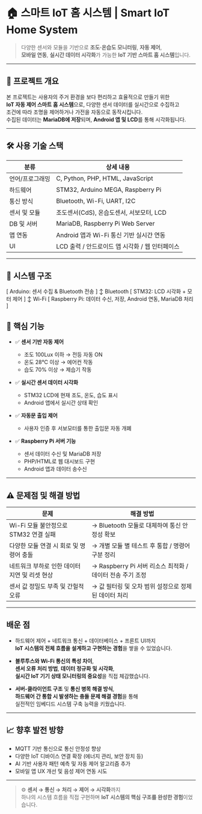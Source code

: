 # 🏠 스마트 IoT 홈 시스템 | Smart IoT Home System

> 다양한 센서와 모듈을 기반으로 **조도·온습도 모니터링**, **자동 제어**,  
> **모바일 연동**, **실시간 데이터 시각화**가 가능한 **IoT 기반 스마트 홈 시스템**입니다.

---

## 📌 프로젝트 개요

본 프로젝트는 사용자의 주거 환경을 보다 편리하고 효율적으로 만들기 위한  
**IoT 자동 제어 스마트 홈 시스템**으로, 다양한 센서 데이터를 실시간으로 수집하고  
조건에 따라 조명을 제어하거나 가전을 자동으로 동작시킵니다.  
수집된 데이터는 **MariaDB에 저장**되며, **Android 앱 및 LCD**를 통해 시각화됩니다.

---

## 🛠️ 사용 기술 스택

| 분류           | 상세 내용 |
|----------------|----------|
| 언어/프로그래밍 | C, Python, PHP, HTML, JavaScript |
| 하드웨어        | STM32, Arduino MEGA, Raspberry Pi |
| 통신 방식       | Bluetooth, Wi-Fi, UART, I2C |
| 센서 및 모듈    | 조도센서(CdS), 온습도센서, 서보모터, LCD |
| DB 및 서버      | MariaDB, Raspberry Pi Web Server |
| 앱 연동         | Android 앱과 Wi-Fi 통신 기반 실시간 연동 |
| UI              | LCD 출력 / 안드로이드 앱 시각화 / 웹 인터페이스 |

---

## 🧩 시스템 구조
[ Arduino: 센서 수집 & Bluetooth 전송 ] ↕ Bluetooth [ STM32: LCD 시각화 + 모터 제어 ] ↕ Wi-Fi [ Raspberry Pi: 데이터 수신, 저장, Android 연동, MariaDB 처리 ]

## 🎯 핵심 기능

- ✅ **센서 기반 자동 제어**
  - 조도 100Lux 이하 → 전등 자동 ON  
  - 온도 28℃ 이상 → 에어컨 작동  
  - 습도 70% 이상 → 제습기 작동

- ✅ **실시간 센서 데이터 시각화**
  - STM32 LCD에 현재 조도, 온도, 습도 표시  
  - Android 앱에서 실시간 상태 확인

- ✅ **자동문 출입 제어**
  - 사용자 인증 후 서보모터를 통한 출입문 자동 개폐

- ✅ **Raspberry Pi 서버 기능**
  - 센서 데이터 수신 및 MariaDB 저장  
  - PHP/HTML로 웹 대시보드 구현  
  - Android 앱과 데이터 송수신

---

## ⚠️ 문제점 및 해결 방법

| 문제 | 해결 방법 |
|------|-----------|
| Wi-Fi 모듈 불안정으로 STM32 연결 실패 | → Bluetooth 모듈로 대체하여 통신 안정성 확보 |
| 다양한 모듈 연결 시 회로 및 명령어 충돌 | → 개별 모듈 별 테스트 후 통합 / 명령어 구분 정리 |
| 네트워크 부하로 인한 데이터 지연 및 리셋 현상 | → Raspberry Pi 서버 리소스 최적화 / 데이터 전송 주기 조정 |
| 센서 값 정밀도 부족 및 간헐적 오류 | → 값 필터링 및 오차 범위 설정으로 정제된 데이터 처리 |

---

## 배운 점

- 하드웨어 제어 + 네트워크 통신 + 데이터베이스 + 프론트 UI까지  
  **IoT 시스템의 전체 흐름을 설계하고 구현하는 경험**을 쌓을 수 있었습니다.

- **블루투스와 Wi-Fi 통신의 특성 차이**,  
  **센서 오류 처리 방법**, **데이터 정규화 및 시각화**,  
  **실시간 IoT 기기 상태 모니터링의 중요성**을 직접 체감했습니다.

- **서버-클라이언트 구조** 및 **통신 병목 해결 방식**,  
  **하드웨어 간 통합 시 발생하는 충돌 문제 해결 경험**을 통해  
  실전적인 임베디드 시스템 구축 능력을 키웠습니다.



---

## 📈 향후 발전 방향

- MQTT 기반 통신으로 통신 안정성 향상  
- 다양한 IoT 디바이스 연결 확장 (에너지 관리, 보안 장치 등)  
- AI 기반 사용자 패턴 예측 및 자동 제어 알고리즘 추가  
- 모바일 앱 UX 개선 및 음성 제어 연동 시도

---

> ⚙️ **센서 → 통신 → 처리 → 제어 → 시각화**까지  
> 하나의 시스템 흐름을 직접 구현하며 **IoT 시스템의 핵심 구조를 완성한 경험**이었습니다.
